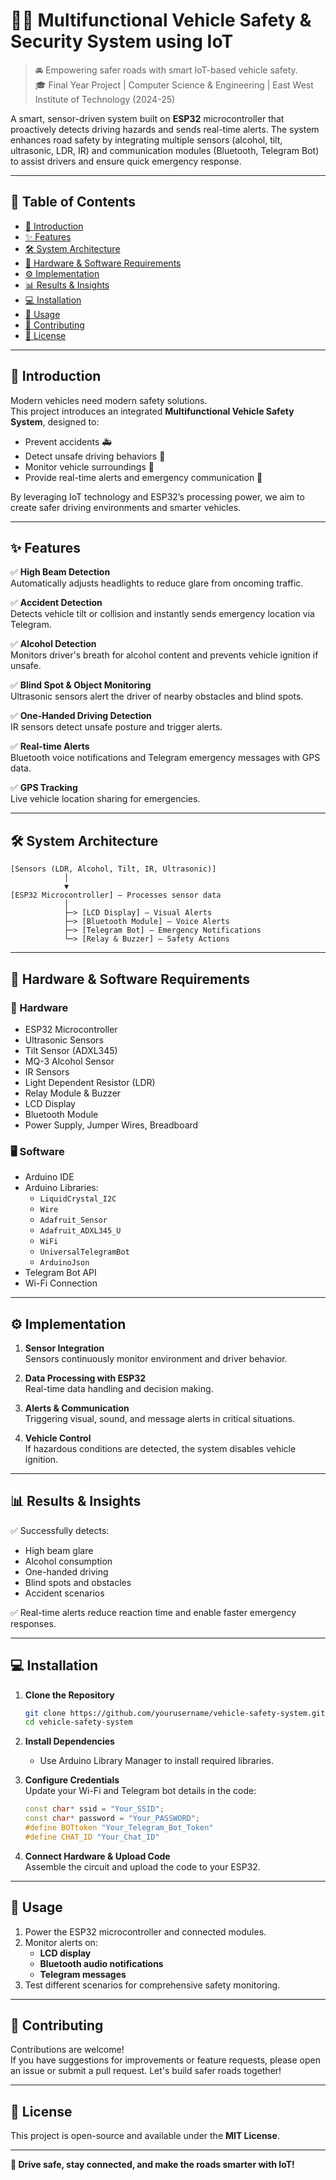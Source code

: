 
# 🚗💡 Multifunctional Vehicle Safety & Security System using IoT

> 🚘 Empowering safer roads with smart IoT-based vehicle safety.  
> 🎓 Final Year Project | Computer Science & Engineering | East West Institute of Technology (2024-25)

A smart, sensor-driven system built on **ESP32** microcontroller that proactively detects driving hazards and sends real-time alerts. The system enhances road safety by integrating multiple sensors (alcohol, tilt, ultrasonic, LDR, IR) and communication modules (Bluetooth, Telegram Bot) to assist drivers and ensure quick emergency response.

---

## 🧭 Table of Contents

- [🚀 Introduction](#-introduction)
- [✨ Features](#-features)
- [🛠️ System Architecture](#-system-architecture)
- [🧩 Hardware & Software Requirements](#-hardware--software-requirements)
- [⚙️ Implementation](#-implementation)
- [📊 Results & Insights](#-results--insights)
- [💻 Installation](#-installation)
- [🚦 Usage](#-usage)
- [🤝 Contributing](#-contributing)
- [📝 License](#-license)

---

## 🚀 Introduction

Modern vehicles need modern safety solutions.  
This project introduces an integrated **Multifunctional Vehicle Safety System**, designed to:
- Prevent accidents 🚑
- Detect unsafe driving behaviors 🍷
- Monitor vehicle surroundings 🧭
- Provide real-time alerts and emergency communication 📲

By leveraging IoT technology and ESP32’s processing power, we aim to create safer driving environments and smarter vehicles.

---

## ✨ Features

✅ **High Beam Detection**  
Automatically adjusts headlights to reduce glare from oncoming traffic.

✅ **Accident Detection**  
Detects vehicle tilt or collision and instantly sends emergency location via Telegram.

✅ **Alcohol Detection**  
Monitors driver's breath for alcohol content and prevents vehicle ignition if unsafe.

✅ **Blind Spot & Object Monitoring**  
Ultrasonic sensors alert the driver of nearby obstacles and blind spots.

✅ **One-Handed Driving Detection**  
IR sensors detect unsafe posture and trigger alerts.

✅ **Real-time Alerts**  
Bluetooth voice notifications and Telegram emergency messages with GPS data.

✅ **GPS Tracking**  
Live vehicle location sharing for emergencies.

---

## 🛠️ System Architecture

```plaintext
[Sensors (LDR, Alcohol, Tilt, IR, Ultrasonic)]
            │
            ▼
[ESP32 Microcontroller] — Processes sensor data
            │
            ├─> [LCD Display] — Visual Alerts
            ├─> [Bluetooth Module] — Voice Alerts
            ├─> [Telegram Bot] — Emergency Notifications
            └─> [Relay & Buzzer] — Safety Actions
```

---

## 🧩 Hardware & Software Requirements

### 🔌 Hardware
- ESP32 Microcontroller
- Ultrasonic Sensors
- Tilt Sensor (ADXL345)
- MQ-3 Alcohol Sensor
- IR Sensors
- Light Dependent Resistor (LDR)
- Relay Module & Buzzer
- LCD Display
- Bluetooth Module
- Power Supply, Jumper Wires, Breadboard

### 🖥️ Software
- Arduino IDE
- Arduino Libraries:
  - `LiquidCrystal_I2C`
  - `Wire`
  - `Adafruit_Sensor`
  - `Adafruit_ADXL345_U`
  - `WiFi`
  - `UniversalTelegramBot`
  - `ArduinoJson`
- Telegram Bot API
- Wi-Fi Connection

---

## ⚙️ Implementation

1. **Sensor Integration**  
   Sensors continuously monitor environment and driver behavior.

2. **Data Processing with ESP32**  
   Real-time data handling and decision making.

3. **Alerts & Communication**  
   Triggering visual, sound, and message alerts in critical situations.

4. **Vehicle Control**  
   If hazardous conditions are detected, the system disables vehicle ignition.

---

## 📊 Results & Insights

✅ Successfully detects:
- High beam glare
- Alcohol consumption
- One-handed driving
- Blind spots and obstacles
- Accident scenarios

✅ Real-time alerts reduce reaction time and enable faster emergency responses.


---

## 💻 Installation

1. **Clone the Repository**
   ```bash
   git clone https://github.com/yourusername/vehicle-safety-system.git
   cd vehicle-safety-system
   ```

2. **Install Dependencies**
   - Use Arduino Library Manager to install required libraries.

3. **Configure Credentials**  
   Update your Wi-Fi and Telegram bot details in the code:
   ```cpp
   const char* ssid = "Your_SSID";
   const char* password = "Your_PASSWORD";
   #define BOTtoken "Your_Telegram_Bot_Token"
   #define CHAT_ID "Your_Chat_ID"
   ```

4. **Connect Hardware & Upload Code**  
   Assemble the circuit and upload the code to your ESP32.

---

## 🚦 Usage

1. Power the ESP32 microcontroller and connected modules.
2. Monitor alerts on:
   - **LCD display**
   - **Bluetooth audio notifications**
   - **Telegram messages**
3. Test different scenarios for comprehensive safety monitoring.

---

## 🤝 Contributing

Contributions are welcome!  
If you have suggestions for improvements or feature requests, please open an issue or submit a pull request. Let's build safer roads together!

---

## 📝 License

This project is open-source and available under the **MIT License**.

---

**🚀 Drive safe, stay connected, and make the roads smarter with IoT!**
